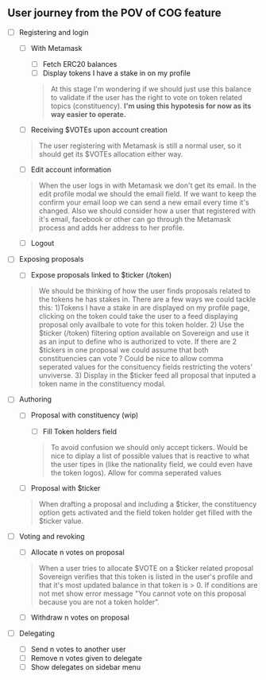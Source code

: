 ## User journey from the POV of COG feature
- [ ] Registering and login
  - [ ] With Metamask
    - [ ] Fetch ERC20 balances
    - [ ] Display tokens I have a stake in on my profile
    > At this stage I'm wondering if we should just use this balance to validate if the user has the right to vote on token related topics (constituency). **I'm using this hypotesis for now as its way easier to operate.**

  - [ ] Receiving $VOTEs upon account creation
  > The user registering with Metamask is still a normal user, so it should get its $VOTEs allocation either way.

  - [ ] Edit account information
  > When the user logs in with Metamask we don't get its email. In the edit profile modal we should the email field. If we want to keep the confirm your email loop we can send a new email every time it's changed. Also we should consider how a user that registered with it's email, facebook or other can go through the Metamask process and adds her address to her profile.

  - [ ] Logout

- [ ] Exposing proposals
  - [ ] Expose proposals linked to $ticker (/token)
  > We should be thinking of how the user finds proposals related to the tokens he has stakes in. There are a few ways we could tackle this: 1)Tokens I have a stake in are displayed on my profile page, clicking on the token could take the user to a feed displaying proposal only availbale to vote for this token holder. 2) Use the $ticker (/token) filtering option available on Sovereign and use it as an input to define who is authorized to vote. If there are 2 $tickers in one proposal we could assume that both constituencies can vote ? Could be nice to allow comma seperated values for the consituency fields restricting the voters' unviverse. 3) Display in the $ticker feed all proposal that inputed a token name in the constituency modal.

- [ ] Authoring
    - [ ] Proposal with constituency (wip)
      - [ ] Fill Token holders field
      > To avoid confusion we should only accept tickers. Would be nice to diplay a list of possible values that is reactive to what the user tipes in (like the nationality field, we could even have the token logos). Allow for comma seperated values

    - [ ] Proposal with $ticker
    > When drafting a proposal and including a $ticker, the constituency option gets activated and the field token holder get filled with the $ticker value.

- [ ] Voting and revoking
    - [ ] Allocate n votes on proposal
    > When a user tries to allocate $VOTE on a $ticker related proposal Sovereign verifies that this token is listed in the user's profile and that it's most updated balance in that token is > 0. If conditions are not met show error message "You cannot vote on this proposal because you are not a token holder".

    - [ ] Withdraw n votes on proposal
- [ ] Delegating
    - [ ] Send n votes to another user
    - [ ] Remove n votes given to delegate
    - [ ] Show delegates on sidebar menu
